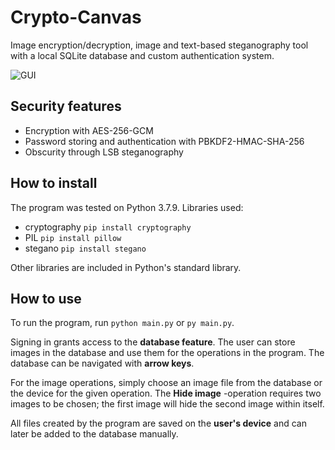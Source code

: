 # Crypto-Canvas
Image encryption/decryption, image and text-based steganography tool with a local SQLite database and custom authentication system.

![GUI](https://github.com/irriv/Crypto-Canvas/assets/105553132/ccd82381-d553-4c46-9315-0c94b3adbd78)
## Security features
- Encryption with AES-256-GCM
- Password storing and authentication with PBKDF2-HMAC-SHA-256
- Obscurity through LSB steganography
## How to install
The program was tested on Python 3.7.9.
Libraries used:
- cryptography `pip install cryptography`
- PIL `pip install pillow`
- stegano `pip install stegano`

Other libraries are included in Python's standard library.
## How to use
To run the program, run `python main.py` or `py main.py`.

Signing in grants access to the **database feature**. The user can store images in the database and use them for the operations in the program. The database can be navigated with **arrow keys**.

For the image operations, simply choose an image file from the database or the device for the given operation. The **Hide image** -operation requires two images to be chosen; the first image will hide the second image within itself.

All files created by the program are saved on the **user's device** and can later be added to the database manually.
